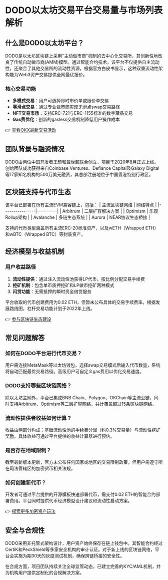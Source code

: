 # DODO以太坊交易平台交易量与市场列表解析

## 什么是DODO以太坊平台？

DODO是以太坊区块链上采用"主动做市商"机制的去中心化交易所，其创新性地改良了传统自动做市商(AMM)模型。通过智能合约技术，该平台不仅提供自主流动性，还聚合了其他交易所的流动性资源，根据官方白皮书显示，这种双重流动性架构能为Web3资产交易提供全网最优报价。

### 核心交易功能
- **多模式交易**：用户可选择即时市价单或限价单交易
- **零滑点交易**：通过专业做市商实现无滑点swap交易路径
- **NFT交易市场**：支持ERC-721与ERC-1155标准的数字藏品交易
- **Gas费优化**：创新的gasless交易机制降低用户操作成本

👉 [查看OKX最新交易活动](https://bit.ly/okx_welcome)

## 团队背景与融资情况

DODO由两位中国开发者王琦和戴世超联合创立，项目于2020年8月正式上线。创始团队成功获得来自Coinbase Ventures、Defiance Capital及Galaxy Digital等17家知名机构的500万美元融资，其总部注册地位于中国香港特别行政区。

## 区块链支持与代币生态

该平台已部署在所有主流EVM兼容链上，包括：
| 主流区块链网络 | 网络特点 |
|----------------|----------|
| Arbitrum       | 二层扩容解决方案 |
| Optimism       | 乐观Rollup架构 |
| Avalanche      | 多链生态系统 |
| Aurora         | NEAR协议生态桥接 |

支持的代币类型涵盖所有主流ERC-20标准资产，以及wETH（Wrapped ETH）和wBTC（Wrapped BTC）等封装资产。

## 经济模型与收益机制

### 用户收益路径
1. **流动性提供**：通过注入流动性池获得LP代币，按比例分配交易手续费
2. **挖矿机制**：包含单币质押挖矿和LP做市挖矿两种模式
3. **闪贷功能**：无需抵押的瞬时资金借贷服务

平台收取的代币创建费用为0.02 ETH，但暂未公布具体的交易手续费率。根据发展路线图，杠杆交易功能计划于2022年上线。

👉 [参与区块链生态建设](https://bit.ly/okx_welcome)

## 常见问题解答

### 如何在DODO平台进行代币交易？
用户需连接MetaMask等以太坊钱包，选择swap交易模式后输入代币数量，系统将自动匹配最优交易路径。高级用户可自定义gas费用以优化交易速度。

### DODO支持哪些区块链网络？
除以太坊主网外，平台已集成BNB Chain、Polygon、OKChain等主流公链，同时支持Arbitrum、Optimism等二层扩容网络，共计覆盖超过15条区块链网络。

### 流动性提供者收益如何计算？
收益由两部分构成：基础流动性池的手续费分润（约0.3%交易量）与流动性挖矿奖励。具体收益可通过平台提供的收益计算器进行预估。

### 是否存在地域限制？
截至最新版本更新，官方未公布任何国家或地区的交易限制政策，但用户需遵守所在司法管辖区的加密货币相关法规。

### 如何创建新代币？
开发者可通过平台提供的开源模板快速部署代币，需支付0.02 ETH的智能合约部署费用。平台同时提供代币经济模型设计建议和流动性启动方案。

👉 [探索更多加密资产玩法](https://bit.ly/okx_welcome)

## 安全与合规性

DODO采用非托管式架构设计，用户资产始终保存在链上钱包中。其智能合约经过CertiK和PeckShield等多家安全机构的审计认证。对于新上线的区块链网络，平台会实施为期30天的灰度测试机制，确保跨链桥接的安全性。

在合规方面，项目团队持续关注全球监管动态，已建立完善的KYC/AML机制，并为机构用户提供定制化的合规解决方案。